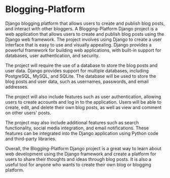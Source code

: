# Blogging-Platform
Django blogging platform that allows users to create and publish blog posts, and interact with other bloggers.
A Blogging-Platform Django project is a web application that allows users to create and publish blog posts using the Django web framework. The project involves using Django to create a user interface that is easy to use and visually appealing. Django provides a powerful framework for building web applications, with built-in support for databases, user authentication, and security.

The project will require the use of a database to store the blog posts and user data. Django provides support for multiple databases, including PostgreSQL, MySQL, and SQLite. The database will be used to store the blog posts and user data, such as usernames, passwords, and email addresses.

The project will also include features such as user authentication, allowing users to create accounts and log in to the application. Users will be able to create, edit, and delete their own blog posts, as well as view and comment on other users' posts.

The project may also include additional features such as search functionality, social media integration, and email notifications. These features can be integrated into the Django application using Python code and third-party libraries.

Overall, the Blogging-Platform Django project is a great way to learn about web development using the Django framework and create a platform for users to share their thoughts and ideas through blog posts. It is also a useful tool for anyone who wants to create their own blog or blogging platform.
